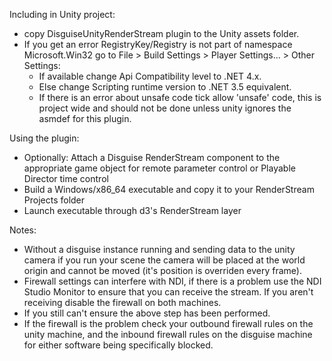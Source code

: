 Including in Unity project:

*  copy DisguiseUnityRenderStream plugin to the Unity assets folder.
*  If you get an error RegistryKey/Registry is not part of namespace Microsoft.Win32 go to File > Build Settings > Player Settings... > Other Settings:
    *  If available change Api Compatibility level to .NET 4.x.
    *  Else change Scripting runtime version to .NET 3.5 equivalent.
    *  If there is an error about unsafe code tick allow 'unsafe' code, this is project wide and should not be done unless unity ignores the asmdef for this plugin.
 
Using the plugin:

* Optionally: Attach a Disguise RenderStream component to the appropriate game object for remote parameter control or Playable Director time control
* Build a Windows/x86_64 executable and copy it to your RenderStream Projects folder
* Launch executable through d3's RenderStream layer

Notes:

*  Without a disguise instance running and sending data to the unity camera if you run your scene the camera will be placed at the world origin and cannot be moved (it's position is overriden every frame).
*  Firewall settings can interfere with NDI, if there is a problem use the NDI Studio Monitor to ensure that you can receive the stream. If you aren't receiving disable the firewall on both machines.
*  If you still can't ensure the above step has been performed.
*  If the firewall is the problem check your outbound firewall rules on the unity machine, and the inbound firewall rules on the disguise machine for either software being specifically blocked.
